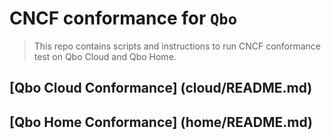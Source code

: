 # CNCF conformance for `Qbo`

> This repo contains scripts and instructions to run CNCF conformance test on Qbo Cloud and Qbo Home.

## [Qbo Cloud Conformance] (cloud/README.md)
## [Qbo Home Conformance] (home/README.md)
